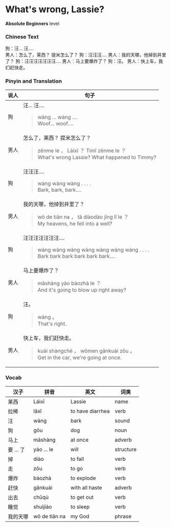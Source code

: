# What's wrong, Lassie?
**Absolute Beginners** level
### Chinese Text
狗：汪... 汪....<br />男人：怎么了，莱西？ 提米怎么了？
狗：汪汪汪....
男人：我的天哪，他掉到井里了？
狗：汪汪汪汪汪汪汪....
男人：马上要爆炸了？
狗：汪。
男人：快上车，我们赶快走。

### Pinyin and Translation
|说人|句子|
|----|----|
|狗|汪... 汪....<blockquote>wàng ... wàng ....<br />Woof... woof....</blockquote>|
|男人|怎么了，莱西？ 提米怎么了？<blockquote>zěnme le ， Láixī ？  Tímǐ zěnme le ？<br />What's wrong Lassie? What happened to Timmy?</blockquote>|
|狗|汪汪汪....<blockquote>wàng wàng wàng . . . .<br />Bark, bark, bark....</blockquote>|
|男人|我的天哪，他掉到井里了？<blockquote>wǒ de tiān na ， tā diàodào jǐng lǐ le ？<br />My heavens, he fell into a well?</blockquote>|
|狗|汪汪汪汪汪汪汪....<blockquote>wàng wàng wàng wàng wàng wàng wàng . . . .<br />Bark bark bark bark bark bark....</blockquote>|
|男人|马上要爆炸了？<blockquote>mǎshàng yào bàozhà le ？<br />And it's going to blow up right away?</blockquote>|
|狗|汪。<blockquote>wàng 。<br />That's right.</blockquote>|
|男人|快上车，我们赶快走。<blockquote>kuài shàngchē ， wǒmen gǎnkuài zǒu 。<br />Get in the car, we're going at once.</blockquote>|
### Vocab
|汉子|拼音|英文|词类|
|----|----|----|----|
|莱西|Láixī|Lassie|name|
|拉稀|lāxī|to have diarrhea|verb|
|汪|wàng|bark|sound|
|狗|gǒu|dog|noun|
|马上|mǎshàng|at once|adverb|
|要 ... 了|yào ... le|will|structure|
|掉|diào|to fall|verb|
|走|zǒu|to go|verb|
|爆炸|bàozhà|to explode|verb|
|赶快|gǎnkuài|with all haste|adverb|
|出去|chūqù|to get out|verb|
|睡觉|shuìjiào|to sleep|verb|
|我的天哪|wǒ de tiān na|my God|phrase|